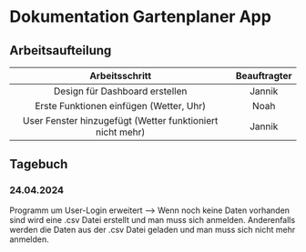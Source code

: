 # Dokumentation Gartenplaner App

## Arbeitsaufteilung

|Arbeitsschritt|Beauftragter|
|:------------:|:----------:|
|Design für Dashboard erstellen|Jannik|
|Erste Funktionen einfügen (Wetter, Uhr)|Noah|
|User Fenster hinzugefügt (Wetter funktioniert nicht mehr)|Jannik|

## Tagebuch

### 24.04.2024
Programm um User-Login erweitert --> Wenn noch keine Daten vorhanden sind wird eine .csv Datei erstellt und man muss sich anmelden. Anderenfalls werden die Daten aus der .csv Datei geladen und man muss sich nicht mehr anmelden.